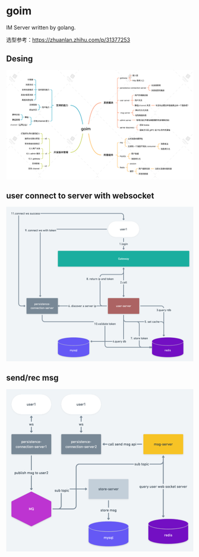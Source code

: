 # goim

IM Server written by golang.

选型参考：https://zhuanlan.zhihu.com/p/31377253

## Desing

![desing](./static/goim.png)

## user connect to server with websocket

![ws](./static/conn_ws.png)

## send/rec msg

![msg](./static/send_rec_msg.png)
